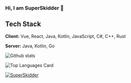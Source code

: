 ### Hi, I am SuperSkidder 👋

## Tech Stack

**Client:** Vue, React, Java, Kotlin, JavaScript, C#, C++, Rust

**Server:** Java, Kotlin, Go

![Github stats](https://github-readme-stats.vercel.app/api?username=SuperSkidder&show_icons=true&count_private=true)   

![Top Languages Card](https://github-readme-stats.vercel.app/api/top-langs/?username=SuperSkidder)   


<p align="left">
<a href="https://github.com/ryo-ma/github-profile-trophy">
<img src="https://github-profile-trophy.vercel.app/?username=SuperSkidder" alt="SuperSkidder" />
</a>
</p>
